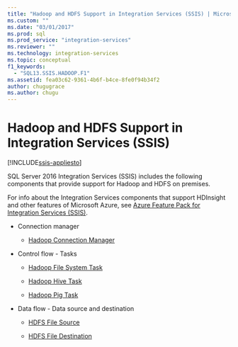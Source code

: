 ```yaml
---
title: "Hadoop and HDFS Support in Integration Services (SSIS) | Microsoft Docs"
ms.custom: ""
ms.date: "03/01/2017"
ms.prod: sql
ms.prod_service: "integration-services"
ms.reviewer: ""
ms.technology: integration-services
ms.topic: conceptual
f1_keywords: 
  - "SQL13.SSIS.HADOOP.F1"
ms.assetid: fea03c62-9361-4b6f-b4ce-8fe0f94b34f2
author: chugugrace
ms.author: chugu
---
```

# Hadoop and HDFS Support in Integration Services (SSIS)

[!INCLUDE[ssis-appliesto](../includes/ssis-appliesto-ssvrpluslinux-asdb-asdw-xxx.md)]


  SQL Server 2016 Integration Services (SSIS) includes the following components that provide support for Hadoop and HDFS on premises.  
  
 For info about the Integration  Services components that support HDInsight and other features of Microsoft Azure, see [Azure Feature Pack for Integration Services &#40;SSIS&#41;](../integration-services/azure-feature-pack-for-integration-services-ssis.md).  
  
-   Connection manager  
  
    -   [Hadoop Connection Manager](../integration-services/connection-manager/hadoop-connection-manager.md)  
  
-   Control flow - Tasks  
  
    -   [Hadoop File System Task](../integration-services/control-flow/hadoop-file-system-task.md)  
  
    -   [Hadoop Hive Task](../integration-services/control-flow/hadoop-hive-task.md)  
  
    -   [Hadoop Pig Task](../integration-services/control-flow/hadoop-pig-task.md)  
  
-   Data flow - Data source and destination  
  
    -   [HDFS File Source](../integration-services/data-flow/hdfs-file-source.md)  
  
    -   [HDFS File Destination](../integration-services/data-flow/hdfs-file-destination.md)  
  
  

